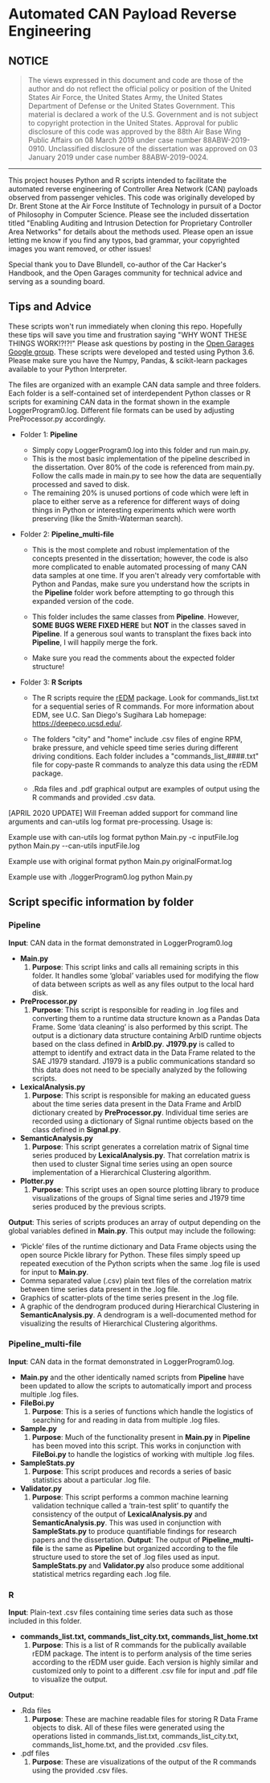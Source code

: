 # Automated CAN Payload Reverse Engineering

## NOTICE
> The views expressed in this document and code are those of the author and do not reflect the official policy or position of the United States Air Force, the United States Army, the United States Department of Defense or the United States Government. This material is declared a work of the U.S. Government and is not subject to copyright protection in the United States. Approval for public disclosure of this code was approved by the 88th Air Base Wing Public Affairs on 08 March 2019 under case number 88ABW-2019-0910. Unclassified disclosure of the dissertation was approved on 03 January 2019 under case number 88ABW-2019-0024.
-----------------------------------------------------------------------------------------

This project houses Python and R scripts intended to facilitate the automated reverse engineering of Controller Area Network (CAN) payloads observed from passenger vehicles. This code was originally developed by Dr. Brent Stone at the Air Force Institute of Technology in pursuit of a Doctor of Philosophy in Computer Science. Please see the included dissertation titled "Enabling Auditing and Intrusion Detection for Proprietary Controller Area Networks" for details about the methods used. Please open an issue letting me know if you find any typos, bad grammar, your copyrighted images you want removed, or other issues!

Special thank you to Dave Blundell, co-author of the Car Hacker's Handbook, and the Open Garages community for technical advice and serving as a sounding board.

## Tips and Advice
These scripts won't run immediately when cloning this repo. Hopefully these tips will save you time and frustration saying "WHY WONT THESE THINGS WORK!?!?!" Please ask questions by posting in the [Open Garages Google group](https://groups.google.com/forum/#!forum/open-garages). These scripts were developed and tested using Python 3.6. Please make sure you have the Numpy, Pandas, & scikit-learn packages available to your Python Interpreter.


The files are organized with an example CAN data sample and three folders. Each folder is a self-contained set of interdependent Python classes or R scripts for examining CAN data in the format shown in the example LoggerProgram0.log. Different file formats can be used by adjusting PreProcessor.py accordingly.

* Folder 1: **Pipeline**
  * Simply copy LoggerProgram0.log into this folder and run main.py.
  * This is the most basic implementation of the pipeline described in the dissertation. Over 80% of the code is referenced from main.py. Follow the calls made in main.py to see how the data are sequentially processed and saved to disk.
  * The remaining 20% is unused portions of code which were left in place to either serve as a reference for different ways of doing things in Python or interesting experiments which were worth preserving (like the Smith-Waterman search).

* Folder 2: **Pipeline_multi-file**
  * This is the most complete and robust implementation of the concepts presented in the dissertation; however, the code is also more complicated to enable automated processing of many CAN data samples at one time. If you aren't already very comfortable with Python and Pandas, make sure you understand how the scripts in the **Pipeline** folder work before attempting to go through this expanded version of the code.

  * This folder includes the same classes from **Pipeline**. However, **SOME BUGS WERE FIXED HERE** but **NOT** in the classes saved in **Pipeline**. If a generous soul wants to transplant the fixes back into **Pipeline**, I will happily merge the fork.

  * Make sure you read the comments about the expected folder structure!

* Folder 3: **R Scripts**
  * The R scripts require the [rEDM](https://CRAN.R-project.org/package=rEDM) package. Look for commands_list.txt for a sequential series of R commands. For more information about EDM, see U.C. San Diego's Sugihara Lab homepage: https://deepeco.ucsd.edu/.

  * The folders "city" and "home" include .csv files of engine RPM, brake pressure, and vehicle speed time series during different driving conditions. Each folder includes a "commands_list_####.txt" file for copy-paste R commands to analyze this data using the rEDM package.

  * .Rda files and .pdf graphical output are examples of output using the R commands and provided .csv data.
 

[APRIL 2020 UPDATE]
Will Freeman added support for command line arguments and can-utils log format pre-processing.
Usage is:

Example use with can-utils log format
python Main.py -c inputFile.log
python Main.py --can-utils inputFile.log

Example use with original format
python Main.py originalFormat.log

Example use with ./loggerProgram0.log
python Main.py
  
## Script specific information by folder
### Pipeline
**Input**: CAN data in the format demonstrated in LoggerProgram0.log
* **Main.py**
  1. **Purpose**: This script links and calls all remaining scripts in this folder. It handles some ‘global’ variables used for modifying the flow of data between scripts as well as any files output to the local hard disk.
* **PreProcessor.py**
  1. **Purpose**: This script is responsible for reading in .log files and converting them to a runtime data structure known as a Pandas Data Frame. Some ‘data cleaning’ is also performed by this script. The output is a dictionary data structure containing ArbID runtime objects based on the class defined in **ArbID.py**. **J1979.py** is called to attempt to identify and extract data in the Data Frame related to the SAE J1979 standard. J1979 is a public communications standard so this data does not need to be specially analyzed by the following scripts.
* **LexicalAnalysis.py**
  1. **Purpose**: This script is responsible for making an educated guess about the time series data present in the Data Frame and ArbID dictionary created by **PreProcessor.py**. Individual time series are recorded using a dictionary of Signal runtime objects based on the class defined in **Signal.py**.
* **SemanticAnalysis.py**
  1. **Purpose**: This script generates a correlation matrix of Signal time series produced by **LexicalAnalysis.py**. That correlation matrix is then used to cluster Signal time series using an open source implementation of a Hierarchical Clustering algorithm.
* **Plotter.py**
  1. **Purpose**: This script uses an open source plotting library to produce visualizations of the groups of Signal time series and J1979 time series produced by the previous scripts.

**Output**: This series of scripts produces an array of output depending on the global variables defined in **Main.py**. This output may include the following:
*	‘Pickle’ files of the runtime dictionary and Data Frame objects using the open source Pickle library for Python. These files simply speed up repeated execution of the Python scripts when the same .log file is used for input to **Main.py**.
* Comma separated value (.csv) plain text files of the correlation matrix between time series data present in the .log file.
* Graphics of scatter-plots of the time series present in the .log file.
* A graphic of the dendrogram produced during Hierarchical Clustering in **SemanticAnalysis.py**. A dendrogram is a well-documented method for visualizing the results of Hierarchical Clustering algorithms.


### Pipeline_multi-file
**Input**: CAN data in the format demonstrated in LoggerProgram0.log. 
* **Main.py** and the other identically named scripts from **Pipeline** have been updated to allow the scripts to automatically import and process multiple .log files.
* **FileBoi.py**
  1. **Purpose**: This is a series of functions which handle the logistics of searching for and reading in data from multiple .log files.
* **Sample.py**
  1. **Purpose**: Much of the functionality present in **Main.py** in **Pipeline** has been moved into this script. This works in conjunction with **FileBoi.py** to handle the logistics of working with multiple .log files.
* **SampleStats.py**
  1. **Purpose**: This script produces and records a series of basic statistics about a particular .log file.
* **Validator.py**
  1. **Purpose**: This script performs a common machine learning validation technique called a ‘train-test split’ to quantify the consistency of the output of **LexicalAnalysis.py** and **SemanticAnalysis.py**. This was used in conjunction with **SampleStats.py** to produce quantifiable findings for research papers and the dissertation.
**Output**: The output of **Pipeline_multi-file** is the same as **Pipeline** but organized according to the file structure used to store the set of .log files used as input. **SampleStats.py** and **Validator.py** also produce some additional statistical metrics regarding each .log file.

### R
**Input**: Plain-text .csv files containing time series data such as those included in this folder. 
* **commands_list.txt, commands_list_city.txt, commands_list_home.txt**
  1. **Purpose**: This is a list of R commands for the publically available rEDM package. The intent is to perform analysis of the time series according to the rEDM user guide. Each version is highly similar and customized only to point to a different .csv file for input and .pdf file to visualize the output.


**Output**:
* .Rda files
  1. **Purpose**: These are machine readable files for storing R Data Frame objects to disk. All of these files were generated using the operations listed in commands_list.txt, commands_list_city.txt, commands_list_home.txt, and the provided .csv files.
* .pdf files
  1. **Purpose**: These are visualizations of the output of the R commands using the provided .csv files.
